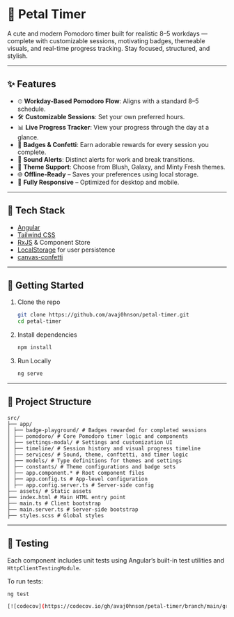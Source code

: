 # 🌸 Petal Timer

A cute and modern Pomodoro timer built for realistic 8–5 workdays — complete with customizable sessions, motivating badges, themeable visuals, and real-time progress tracking. Stay focused, structured, and stylish.

---

## ✨ Features

- ⏱ **Workday-Based Pomodoro Flow**: Aligns with a standard 8–5 schedule.
- 🛠 **Customizable Sessions**: Set your own preferred hours.
- 📊 **Live Progress Tracker**: View your progress through the day at a glance.
- 🌸 **Badges & Confetti**: Earn adorable rewards for every session you complete.
- 🔔 **Sound Alerts**: Distinct alerts for work and break transitions.
- 🎨 **Theme Support**: Choose from Blush, Galaxy, and Minty Fresh themes.
- 🌐 **Offline-Ready** – Saves your preferences using local storage.
- 📱 **Fully Responsive** – Optimized for desktop and mobile.

---

## 🧱 Tech Stack

- [Angular](https://angular.io/)
- [Tailwind CSS](https://tailwindcss.com/)
- [RxJS](https://rxjs.dev/) & Component Store
- [LocalStorage](https://developer.mozilla.org/en-US/docs/Web/API/Window/localStorage) for user persistence
- [canvas-confetti](https://www.npmjs.com/package/canvas-confetti)

---

## 🚀 Getting Started

1. Clone the repo  
   ```bash
   git clone https://github.com/avaj0hnson/petal-timer.git
   cd petal-timer
2. Install dependencies
   ```bash
   npm install
3. Run Locally
   ```bash
   ng serve

---

## 📁 Project Structure
```text
src/
├── app/
│ ├── badge-playground/ # Badges rewarded for completed sessions
│ ├── pomodoro/ # Core Pomodoro timer logic and components
│ ├── settings-modal/ # Settings and customization UI
│ ├── timeline/ # Session history and visual progress timeline
│ ├── services/ # Sound, theme, conftetti, and timer logic
│ ├── models/ # Type definitions for themes and settings
│ ├── constants/ # Theme configurations and badge sets
│ ├── app.component.* # Root component files
│ ├── app.config.ts # App-level configuration
│ ├── app.config.server.ts # Server-side config
├── assets/ # Static assets
├── index.html # Main HTML entry point
├── main.ts # Client bootstrap
├── main.server.ts # Server-side bootstrap
├── styles.scss # Global styles
```

---

## 🧪 Testing

Each component includes unit tests using Angular’s built-in test utilities and `HttpClientTestingModule`.

To run tests:
```bash
ng test

[![codecov](https://codecov.io/gh/avaj0hnson/petal-timer/branch/main/graph/badge.svg)](https://codecov.io/gh/avaj0hnson/petal-timer)
